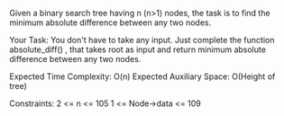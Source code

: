 Given a binary search tree having n (n>1) nodes, the task is to find the minimum absolute difference between any two nodes.


Your Task:
You don't have to take any input. Just complete the function absolute_diff() , that takes root as input and return minimum absolute difference between any two nodes.

Expected Time Complexity: O(n)
Expected Auxiliary Space: O(Height of tree)

Constraints:
2 <= n <= 105
1 <= Node->data <= 109
